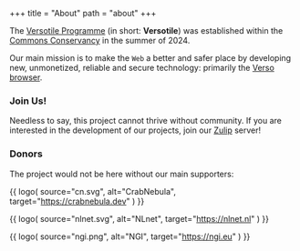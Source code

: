 +++
title = "About"
path = "about"
+++

The [Versotile Programme][cc-vp] (in short: **Versotile**) was established within the
[Commons Conservancy][cc] in the summer of 2024.

Our main mission is to make the `Web` a better and safer place by developing new, unmonetized,
reliable and secure technology: primarily the [Verso browser](/verso).

### Join Us!

Needless to say, this project cannot thrive without community. If you are interested in the
development of our projects, join our [Zulip] server!

### Donors

The project would not be here without our main supporters:

{{
  logo(
    source="cn.svg",
    alt="CrabNebula",
    target="https://crabnebula.dev"
  )
}}

{{
  logo(
    source="nlnet.svg",
    alt="NLnet",
    target="https://nlnet.nl"
  )
}}

{{
  logo(
    source="ngi.png",
    alt="NGI",
    target="https://ngi.eu"
  )
}}

[cc-vp]: https://dracc.commonsconservancy.org/0044/
[cc]: https://commonsconservancy.org/
[Zulip]: https://versotile.zulipchat.com/
